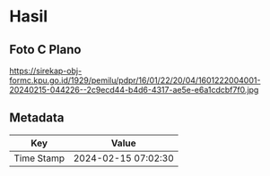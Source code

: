 # Hasil

## Foto C Plano

https://sirekap-obj-formc.kpu.go.id/1929/pemilu/pdpr/16/01/22/20/04/1601222004001-20240215-044226--2c9ecd44-b4d6-4317-ae5e-e6a1cdcbf7f0.jpg


## Metadata

| Key        | Value               |
| ---------- | ------------------- |
| Time Stamp | 2024-02-15 07:02:30 |



